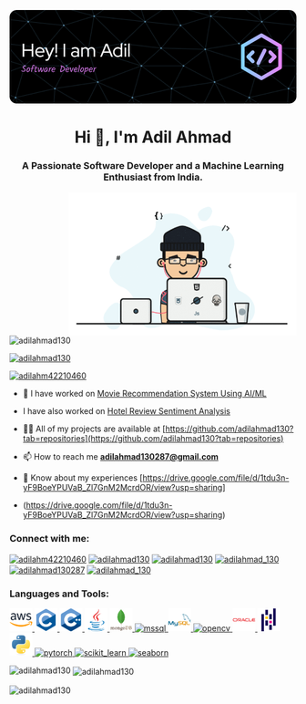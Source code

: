 ![MasterHead](https://github.com/adilahmad130/adilahmad130/blob/main/github-header-image%20.png)

<h1 align="center">Hi 👋, I'm  Adil Ahmad</h1>
<h3 align="center">A Passionate Software Developer and a Machine Learning Enthusiast from India.</h3>
<img align = "right" alt = "Coding" width = "400" src = "https://raw.githubusercontent.com/adilahmad130/adilahmad130/main/68747470733a2f2f6d69726f2e6d656469756d2e636f6d2f6d61782f313336302f302a37513379765349765f7430696f4a2d5a2e676966.gif">
<p align="left"> <img src="https://komarev.com/ghpvc/?username=adilahmad130&label=Profile%20views&color=0e75b6&style=flat" alt="adilahmad130" /> </p>

<p align="left"> <a href="https://github.com/ryo-ma/github-profile-trophy"><img src="https://github-profile-trophy.vercel.app/?username=adilahmad130" alt="adilahmad130" /></a> </p>

<p align="left"> <a href="https://twitter.com/adilahm42210460" target="blank"><img src="https://img.shields.io/twitter/follow/adilahm42210460?logo=twitter&style=for-the-badge" alt="adilahm42210460" /></a> </p>

- 🔭 I have worked on [Movie Recommendation System Using AI/ML](https://github.com/adilahmad130/Projects/blob/main/Movie%20Recommender%20System%20Data%20Analysis%20.ipynb)

- I have also worked on [Hotel Review Sentiment Analysis](https://github.com/adilahmad130/Hotel-Sentiment-Analysis)

- 👨‍💻 All of my projects are available at [https://github.com/adilahmad130?tab=repositories](https://github.com/adilahmad130?tab=repositories)

- 📫 How to reach me **adilahmad130287@gmail.com**

- 📄 Know about my experiences [https://drive.google.com/file/d/1tdu3n-yF9BoeYPUVaB_Zl7GnM2McrdOR/view?usp=sharing]
- (https://drive.google.com/file/d/1tdu3n-yF9BoeYPUVaB_Zl7GnM2McrdOR/view?usp=sharing)

<h3 align="left">Connect with me:</h3>
<p align="left">
<a href="https://twitter.com/adilahm42210460" target="blank"><img align="center" src="https://raw.githubusercontent.com/rahuldkjain/github-profile-readme-generator/master/src/images/icons/Social/twitter.svg" alt="adilahm42210460" height="30" width="40" /></a>
<a href="https://linkedin.com/in/adilahmad130" target="blank"><img align="center" src="https://raw.githubusercontent.com/rahuldkjain/github-profile-readme-generator/master/src/images/icons/Social/linked-in-alt.svg" alt="adilahmad130" height="30" width="40" /></a>
<a href="https://kaggle.com/adilahmad130" target="blank"><img align="center" src="https://raw.githubusercontent.com/rahuldkjain/github-profile-readme-generator/master/src/images/icons/Social/kaggle.svg" alt="adilahmad130" height="30" width="40" /></a>
<a href="https://instagram.com/adilahmad_130" target="blank"><img align="center" src="https://raw.githubusercontent.com/rahuldkjain/github-profile-readme-generator/master/src/images/icons/Social/instagram.svg" alt="adilahmad_130" height="30" width="40" /></a>
<a href="https://www.hackerrank.com/adilahmad130287" target="blank"><img align="center" src="https://raw.githubusercontent.com/rahuldkjain/github-profile-readme-generator/master/src/images/icons/Social/hackerrank.svg" alt="adilahmad130287" height="30" width="40" /></a>
<a href="https://www.leetcode.com/adilahmad_130" target="blank"><img align="center" src="https://raw.githubusercontent.com/rahuldkjain/github-profile-readme-generator/master/src/images/icons/Social/leet-code.svg" alt="adilahmad_130" height="30" width="40" /></a>
</p>

<h3 align="left">Languages and Tools:</h3>
<p align="left"> <a href="https://aws.amazon.com" target="_blank" rel="noreferrer"> <img src="https://raw.githubusercontent.com/devicons/devicon/master/icons/amazonwebservices/amazonwebservices-original-wordmark.svg" alt="aws" width="40" height="40"/> </a> <a href="https://www.cprogramming.com/" target="_blank" rel="noreferrer"> <img src="https://raw.githubusercontent.com/devicons/devicon/master/icons/c/c-original.svg" alt="c" width="40" height="40"/> </a> <a href="https://www.w3schools.com/cpp/" target="_blank" rel="noreferrer"> <img src="https://raw.githubusercontent.com/devicons/devicon/master/icons/cplusplus/cplusplus-original.svg" alt="cplusplus" width="40" height="40"/> </a> <a href="https://www.java.com" target="_blank" rel="noreferrer"> <img src="https://raw.githubusercontent.com/devicons/devicon/master/icons/java/java-original.svg" alt="java" width="40" height="40"/> </a> <a href="https://www.mongodb.com/" target="_blank" rel="noreferrer"> <img src="https://raw.githubusercontent.com/devicons/devicon/master/icons/mongodb/mongodb-original-wordmark.svg" alt="mongodb" width="40" height="40"/> </a> <a href="https://www.microsoft.com/en-us/sql-server" target="_blank" rel="noreferrer"> <img src="https://www.svgrepo.com/show/303229/microsoft-sql-server-logo.svg" alt="mssql" width="40" height="40"/> </a> <a href="https://www.mysql.com/" target="_blank" rel="noreferrer"> <img src="https://raw.githubusercontent.com/devicons/devicon/master/icons/mysql/mysql-original-wordmark.svg" alt="mysql" width="40" height="40"/> </a> <a href="https://opencv.org/" target="_blank" rel="noreferrer"> <img src="https://www.vectorlogo.zone/logos/opencv/opencv-icon.svg" alt="opencv" width="40" height="40"/> </a> <a href="https://www.oracle.com/" target="_blank" rel="noreferrer"> <img src="https://raw.githubusercontent.com/devicons/devicon/master/icons/oracle/oracle-original.svg" alt="oracle" width="40" height="40"/> </a> <a href="https://pandas.pydata.org/" target="_blank" rel="noreferrer"> <img src="https://raw.githubusercontent.com/devicons/devicon/2ae2a900d2f041da66e950e4d48052658d850630/icons/pandas/pandas-original.svg" alt="pandas" width="40" height="40"/> </a> <a href="https://www.python.org" target="_blank" rel="noreferrer"> <img src="https://raw.githubusercontent.com/devicons/devicon/master/icons/python/python-original.svg" alt="python" width="40" height="40"/> </a> <a href="https://pytorch.org/" target="_blank" rel="noreferrer"> <img src="https://www.vectorlogo.zone/logos/pytorch/pytorch-icon.svg" alt="pytorch" width="40" height="40"/> </a> <a href="https://scikit-learn.org/" target="_blank" rel="noreferrer"> <img src="https://upload.wikimedia.org/wikipedia/commons/0/05/Scikit_learn_logo_small.svg" alt="scikit_learn" width="40" height="40"/> </a> <a href="https://seaborn.pydata.org/" target="_blank" rel="noreferrer"> <img src="https://seaborn.pydata.org/_images/logo-mark-lightbg.svg" alt="seaborn" width="40" height="40"/> </a> </p>

<p><img align="left" src="https://github-readme-stats.vercel.app/api/top-langs?username=adilahmad130&show_icons=true&locale=en&layout=compact" alt="adilahmad130" /></p>

<p>&nbsp;<img align="center" src="https://github-readme-stats.vercel.app/api?username=adilahmad130&show_icons=true&locale=en" alt="adilahmad130" /></p>

<p><img align="center" src="https://github-readme-streak-stats.herokuapp.com/?user=adilahmad130&" alt="adilahmad130" /></p>
